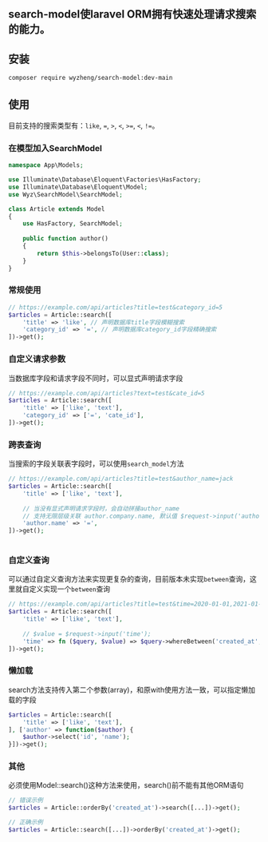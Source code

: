 search-model使laravel ORM拥有快速处理请求搜索的能力。
---
## 安装
```bash
composer require wyzheng/search-model:dev-main
```

## 使用
目前支持的搜索类型有：`like`, `=`, `>`, `<`, `>=`, `<`, `!=`。
### 在模型加入SearchModel
```php
namespace App\Models;

use Illuminate\Database\Eloquent\Factories\HasFactory;
use Illuminate\Database\Eloquent\Model;
use Wyz\SearchModel\SearchModel;

class Article extends Model
{
    use HasFactory, SearchModel;
    
    public function author()
    {
        return $this->belongsTo(User::class);
    }
}
```

### 常规使用
```php
// https://example.com/api/articles?title=test&category_id=5
$articles = Article::search([
    'title' => 'like', // 声明数据库title字段模糊搜索
    'category_id' => '=', // 声明数据库category_id字段精确搜索
])->get();
```

### 自定义请求参数
当数据库字段和请求字段不同时，可以显式声明请求字段
```php
// https://example.com/api/articles?text=test&cate_id=5
$articles = Article::search([
    'title' => ['like', 'text'], 
    'category_id' => ['=', 'cate_id'],
])->get();
```

### 跨表查询
当搜索的字段关联表字段时，可以使用`search_model`方法
```php
// https://example.com/api/articles?title=test&author_name=jack
$articles = Article::search([
    'title' => ['like', 'text'], 
    
    // 当没有显式声明请求字段时，会自动拼接author_name
    // 支持无限层级关联 author.company.name, 默认值 $request->input('author_company_name')
    'author.name' => '=', 
])->get();
 
```

### 自定义查询
可以通过自定义查询方法来实现更复杂的查询，目前版本未实现`between`查询，这里就自定义实现一个`between`查询
```php
// https://example.com/api/articles?title=test&time=2020-01-01,2021-01-02
$articles = Article::search([
    'title' => ['like', 'text'], 
    
    // $value = $request->input('time');
    'time' => fn ($query, $value) => $query->whereBetween('created_at', explode(',', $value)),
])->get();
```

### 懒加载
search方法支持传入第二个参数(array)，和原with使用方法一致，可以指定懒加载的字段
```php
$articles = Article::search([
    'title' => ['like', 'text'], 
], ['author' => function($author) {
    $author->select('id', 'name');
}])->get();
```

### 其他
必须使用Model::search()这种方法来使用，search()前不能有其他ORM语句
```php
// 错误示例
$articles = Article::orderBy('created_at')->search([...])->get();

// 正确示例
$articles = Article::search([...])->orderBy('created_at')->get();
```

